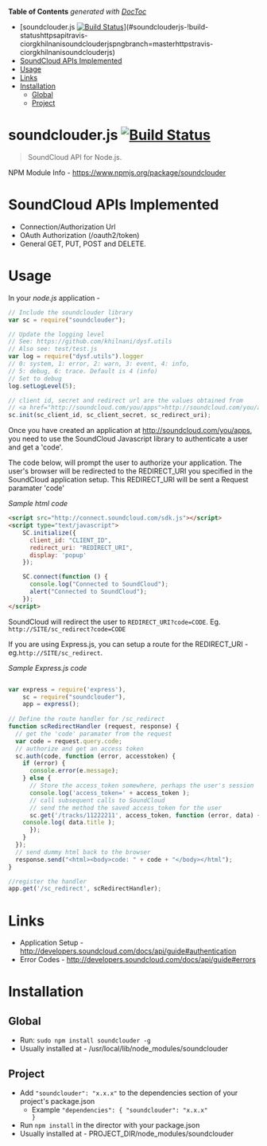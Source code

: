 **Table of Contents**  *generated with [DocToc](http://doctoc.herokuapp.com/)*

- [soundclouder.js [![Build Status](https://api.travis-ci.org/khilnani/soundclouder.js.png?branch=master)](https://travis-ci.org/khilnani/soundclouder.js)](#soundclouderjs-!build-statushttpsapitravis-ciorgkhilnanisoundclouderjspngbranch=masterhttpstravis-ciorgkhilnanisoundclouderjs)
- [SoundCloud APIs Implemented](#soundcloud-apis-implemented)
- [Usage](#usage)
- [Links](#links)
- [Installation](#installation)
	- [Global](#global)
	- [Project](#project)

soundclouder.js [![Build Status](https://api.travis-ci.org/khilnani/soundclouder.js.png?branch=master)](https://travis-ci.org/khilnani/soundclouder.js)
===============

> SoundCloud API for Node.js. 

NPM Module Info - https://www.npmjs.org/package/soundclouder


SoundCloud APIs Implemented
===============
- Connection/Authorization Url
- OAuth Authorization (/oauth2/token)
- General GET, PUT, POST and DELETE.

Usage
==============

In your *node.js* application -

```javascript
// Include the soundclouder library
var sc = require("soundclouder");

// Update the logging level
// See: https://github.com/khilnani/dysf.utils
// Also see: test/test.js
var log = require("dysf.utils").logger
// 0: system, 1: error, 2: warn, 3: event, 4: info, 
// 5: debug, 6: trace. Default is 4 (info)
// Set to debug
log.setLogLevel(5);

// client id, secret and redirect url are the values obtained from 
// <a href="http://soundcloud.com/you/apps">http://soundcloud.com/you/apps</a>
sc.init(sc_client_id, sc_client_secret, sc_redirect_uri);
```

Once you have created an application at http://soundcloud.com/you/apps, you need to use the SoundCloud Javascript library to authenticate a user and get a 'code'. 

The code below, will prompt the user to authorize your application. The user's browser will be redirected to the REDIRECT_URI you specified in the SoundCloud application setup. This REDIRECT_URI will be sent a Request paramater 'code'

*Sample html code*
```html
<script src="http://connect.soundcloud.com/sdk.js"></script>
<script type="text/javascript">
    SC.initialize({
      client_id: "CLIENT_ID",
      redirect_uri: "REDIRECT_URI",
      display: 'popup'
    });

    SC.connect(function () {
      console.log("Connected to SoundCloud");
      alert("Connected to SoundCloud");
    });
</script>
```

SoundCloud will redirect the user to `REDIRECT_URI?code=CODE`. Eg. `http://SITE/sc_redirect?code=CODE`

If you are using Express.js, you can setup a route for the REDIRECT_URI - eg.`http://SITE/sc_redirect`. 

*Sample Express.js code*
```javascript

var express = require('express'),
	sc = require("soundclouder"),
	app = express();
	
// Define the route handler for /sc_redirect
function scRedirectHandler (request, response) {
  // get the 'code' paramater from the request
  var code = request.query.code;
  // authorize and get an access token
  sc.auth(code, function (error, accesstoken) {
    if (error) {
      console.error(e.message);
    } else {
      // Store the access_token somewhere, perhaps the user's session
      console.log('access_token=' + access_token );
      // call subsequent calls to SoundCloud
      // send the method the saved access_token for the user
      sc.get('/tracks/11222211', access_token, function (error, data) {
	console.log( data.title );
      });
    }
  });
  // send dummy html back to the browser
  response.send("<html><body>code: " + code + "</body></html");
}

//register the handler
app.get('/sc_redirect', scRedirectHandler);


```



Links
============
- Application Setup - http://developers.soundcloud.com/docs/api/guide#authentication
- Error Codes - http://developers.soundcloud.com/docs/api/guide#errors


Installation
============

Global
--------- 
- Run: <code>sudo npm install soundclouder -g</code>
- Usually installed at - /usr/local/lib/node_modules/soundclouder

Project
---------
- Add <code>"soundclouder": "x.x.x"</code> to the dependencies section of your project's package.json 
  - Example <code>"dependencies": { "soundclouder": "x.x.x" }</code>
- Run <code>npm install</code> in the director with your package.json
- Usually installed at - PROJECT_DIR/node_modules/soundclouder
